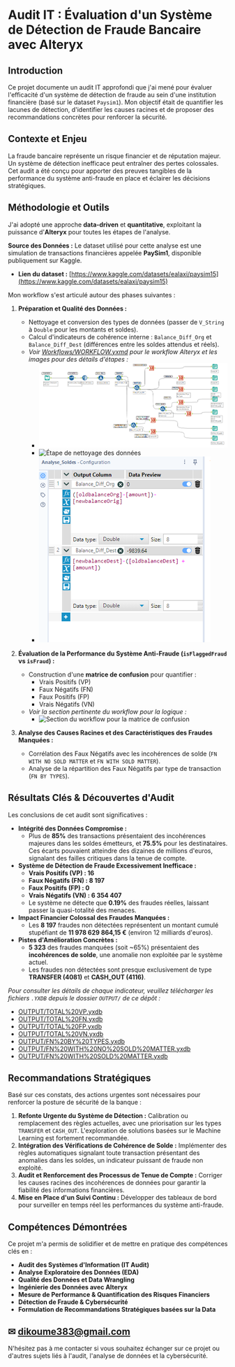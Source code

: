 # Audit IT : Évaluation d'un Système de Détection de Fraude Bancaire avec Alteryx

##  Introduction

Ce projet documente un audit IT approfondi que j'ai mené pour évaluer l'efficacité d'un système de détection de fraude au sein d'une institution financière (basé sur le dataset `Paysim1`). Mon objectif était de quantifier les lacunes de détection, d'identifier les causes racines et de proposer des recommandations concrètes pour renforcer la sécurité.

##  Contexte et Enjeu

La fraude bancaire représente un risque financier et de réputation majeur. Un système de détection inefficace peut entraîner des pertes colossales. Cet audit a été conçu pour apporter des preuves tangibles de la performance du système anti-fraude en place et éclairer les décisions stratégiques.

##  Méthodologie et Outils

J'ai adopté une approche **data-driven** et **quantitative**, exploitant la puissance d'**Alteryx** pour toutes les étapes de l'analyse.

**Source des Données :**
Le dataset utilisé pour cette analyse est une simulation de transactions financières appelée **PaySim1**, disponible publiquement sur Kaggle.
* **Lien du dataset :** [https://www.kaggle.com/datasets/ealaxi/paysim15](https://www.kaggle.com/datasets/ealaxi/paysim15)

Mon workflow s'est articulé autour des phases suivantes :

1.  **Préparation et Qualité des Données :**
    * Nettoyage et conversion des types de données (passer de `V_String` à `Double` pour les montants et soldes).
    * Calcul d'indicateurs de cohérence interne : `Balance_Diff_Org` et `Balance_Diff_Dest` (différences entre les soldes attendus et réels).
    * *Voir [Workflows/WORKFLOW.yxmd](Workflows/WORKFLOW.yxmd) pour le workflow Alteryx et les images pour des détails d'étapes :*
        * ![Vue d'ensemble du workflow Alteryx](Images/WORKFLOW.PNG)
        * ![Étape de nettoyage des données](Images/Clean%20UP%20des%20données.PNG)
        * ![Analyse des soldes](Images/Analyse%20des%20soldes.PNG)

2.  **Évaluation de la Performance du Système Anti-Fraude (`isFlaggedFraud` vs `isFraud`) :**
    * Construction d'une **matrice de confusion** pour quantifier :
        * Vrais Positifs (VP)
        * Faux Négatifs (FN)
        * Faux Positifs (FP)
        * Vrais Négatifs (VN)
    * *Voir la section pertinente du workflow pour la logique :*
        * ![Section du workflow pour la matrice de confusion](images/image_49d290.png)

3.  **Analyse des Causes Racines et des Caractéristiques des Fraudes Manquées :**
    * Corrélation des Faux Négatifs avec les incohérences de solde (`FN WITH NO SOLD MATTER` et `FN WITH SOLD MATTER`).
    * Analyse de la répartition des Faux Négatifs par type de transaction (`FN BY TYPES`).

##  Résultats Clés & Découvertes d'Audit

Les conclusions de cet audit sont significatives :

* **Intégrité des Données Compromise :**
    * Plus de **85%** des transactions présentaient des incohérences majeures dans les soldes émetteurs, et **75.5%** pour les destinataires. Ces écarts pouvaient atteindre des dizaines de millions d'euros, signalant des failles critiques dans la tenue de compte.
* **Système de Détection de Fraude Excessivement Inefficace :**
    * **Vrais Positifs (VP) : 16**
    * **Faux Négatifs (FN) : 8 197**
    * **Faux Positifs (FP) : 0**
    * **Vrais Négatifs (VN) : 6 354 407**
    * Le système ne détecte que **0.19%** des fraudes réelles, laissant passer la quasi-totalité des menaces.
* **Impact Financier Colossal des Fraudes Manquées :**
    * Les **8 197** fraudes non détectées représentent un montant cumulé stupéfiant de **11 978 629 864,15 €** (environ 12 milliards d'euros).
* **Pistes d'Amélioration Concrètes :**
    * **5 323** des fraudes manquées (soit ~65%) présentaient des **incohérences de solde**, une anomalie non exploitée par le système actuel.
    * Les fraudes non détectées sont presque exclusivement de type **TRANSFER (4081)** et **CASH_OUT (4116)**.

*Pour consulter les détails de chaque indicateur, veuillez télécharger les fichiers `.YXDB` depuis le dossier `OUTPUT/` de ce dépôt :*
* [OUTPUT/TOTAL%20VP.yxdb](OUTPUT/TOTAL%20VP.yxdb)
* [OUTPUT/TOTAL%20FN.yxdb](OUTPUT/TOTAL%20FN.yxdb)
* [OUTPUT/TOTAL%20FP.yxdb](OUTPUT/TOTAL%20FP.yxdb)
* [OUTPUT/TOTAL%20VN.yxdb](OUTPUT/TOTAL%20VN.yxdb)
* [OUTPUT/FN%20BY%20TYPES.yxdb](OUTPUT/FN%20BY%20TYPES.yxdb)
* [OUTPUT/FN%20WITH%20NO%20SOLD%20MATTER.yxdb](OUTPUT/FN%20WITH%20NO%20SOLD%20MATTER.yxdb)
* [OUTPUT/FN%20WITH%20SOLD%20MATTER.yxdb](OUTPUT/FN%20WITH%20SOLD%20MATTER.yxdb)

##  Recommandations Stratégiques

Basé sur ces constats, des actions urgentes sont nécessaires pour renforcer la posture de sécurité de la banque :

1.  **Refonte Urgente du Système de Détection :** Calibration ou remplacement des règles actuelles, avec une priorisation sur les types `TRANSFER` et `CASH_OUT`. L'exploration de solutions basées sur le Machine Learning est fortement recommandée.
2.  **Intégration des Vérifications de Cohérence de Solde :** Implémenter des règles automatiques signalant toute transaction présentant des anomalies dans les soldes, un indicateur puissant de fraude non exploité.
3.  **Audit et Renforcement des Processus de Tenue de Compte :** Corriger les causes racines des incohérences de données pour garantir la fiabilité des informations financières.
4.  **Mise en Place d'un Suivi Continu :** Développer des tableaux de bord pour surveiller en temps réel les performances du système anti-fraude.

##  Compétences Démontrées

Ce projet m'a permis de solidifier et de mettre en pratique des compétences clés en :

* **Audit des Systèmes d'Information (IT Audit)**
* **Analyse Exploratoire des Données (EDA)**
* **Qualité des Données et Data Wrangling**
* **Ingénierie des Données avec Alteryx**
* **Mesure de Performance & Quantification des Risques Financiers**
* **Détection de Fraude & Cybersécurité**
* **Formulation de Recommandations Stratégiques basées sur la Data**

## ✉ dikoume383@gmail.com

N'hésitez pas à me contacter si vous souhaitez échanger sur ce projet ou d'autres sujets liés à l'audit, l'analyse de données et la cybersécurité.

